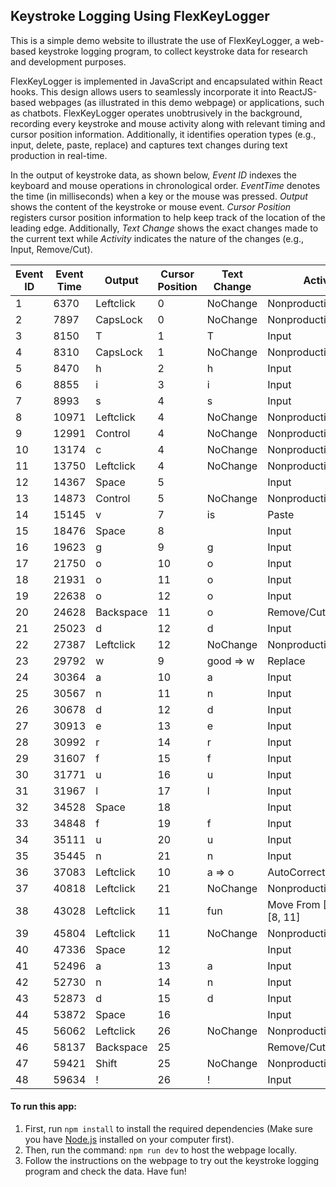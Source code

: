 ## Keystroke Logging Using FlexKeyLogger

This is a simple demo website to illustrate the use of FlexKeyLogger, a web-based keystroke logging program, to collect keystroke data for research and development purposes.

FlexKeyLogger is implemented in JavaScript and encapsulated within React hooks. This design allows users to seamlessly incorporate it into ReactJS-based webpages (as illustrated in this demo webpage) or applications, such as chatbots. FlexKeyLogger operates unobtrusively in the background, recording every keystroke and mouse activity along with relevant timing and cursor position information. Additionally, it identifies operation types (e.g., input, delete, paste, replace) and captures text changes during text production in real-time.

In the output of keystroke data, as shown below, _Event ID_ indexes the keyboard and mouse operations in chronological order. _EventTime_ denotes the time (in milliseconds) when a key or the mouse was pressed. _Output_ shows the content of the keystroke or mouse event. _Cursor Position_ registers cursor position information to help keep track of the location of the leading edge. Additionally, _Text Change_ shows the exact changes made to the current text while _Activity_ indicates the nature of the changes (e.g., Input, Remove/Cut).

| Event ID | Event Time | Output    | Cursor Position | Text Change | Activity                      |
| -------- | ---------- | --------- | --------------- | ----------- | ----------------------------- |
| 1        | 6370       | Leftclick | 0               | NoChange    | Nonproduction                 |
| 2        | 7897       | CapsLock  | 0               | NoChange    | Nonproduction                 |
| 3        | 8150       | T         | 1               | T           | Input                         |
| 4        | 8310       | CapsLock  | 1               | NoChange    | Nonproduction                 |
| 5        | 8470       | h         | 2               | h           | Input                         |
| 6        | 8855       | i         | 3               | i           | Input                         |
| 7        | 8993       | s         | 4               | s           | Input                         |
| 8        | 10971      | Leftclick | 4               | NoChange    | Nonproduction                 |
| 9        | 12991      | Control   | 4               | NoChange    | Nonproduction                 |
| 10       | 13174      | c         | 4               | NoChange    | Nonproduction                 |
| 11       | 13750      | Leftclick | 4               | NoChange    | Nonproduction                 |
| 12       | 14367      | Space     | 5               |             | Input                         |
| 13       | 14873      | Control   | 5               | NoChange    | Nonproduction                 |
| 14       | 15145      | v         | 7               | is          | Paste                         |
| 15       | 18476      | Space     | 8               |             | Input                         |
| 16       | 19623      | g         | 9               | g           | Input                         |
| 17       | 21750      | o         | 10              | o           | Input                         |
| 18       | 21931      | o         | 11              | o           | Input                         |
| 19       | 22638      | o         | 12              | o           | Input                         |
| 20       | 24628      | Backspace | 11              | o           | Remove/Cut                    |
| 21       | 25023      | d         | 12              | d           | Input                         |
| 22       | 27387      | Leftclick | 12              | NoChange    | Nonproduction                 |
| 23       | 29792      | w         | 9               | good => w   | Replace                       |
| 24       | 30364      | a         | 10              | a           | Input                         |
| 25       | 30567      | n         | 11              | n           | Input                         |
| 26       | 30678      | d         | 12              | d           | Input                         |
| 27       | 30913      | e         | 13              | e           | Input                         |
| 28       | 30992      | r         | 14              | r           | Input                         |
| 29       | 31607      | f         | 15              | f           | Input                         |
| 30       | 31771      | u         | 16              | u           | Input                         |
| 31       | 31967      | l         | 17              | l           | Input                         |
| 32       | 34528      | Space     | 18              |             | Input                         |
| 33       | 34848      | f         | 19              | f           | Input                         |
| 34       | 35111      | u         | 20              | u           | Input                         |
| 35       | 35445      | n         | 21              | n           | Input                         |
| 36       | 37083      | Leftclick | 10              | a => o      | AutoCorrectionReplace         |
| 37       | 40818      | Leftclick | 21              | NoChange    | Nonproduction                 |
| 38       | 43028      | Leftclick | 11              | fun         | Move From [18, 21] To [8, 11] |
| 39       | 45804      | Leftclick | 11              | NoChange    | Nonproduction                 |
| 40       | 47336      | Space     | 12              |             | Input                         |
| 41       | 52496      | a         | 13              | a           | Input                         |
| 42       | 52730      | n         | 14              | n           | Input                         |
| 43       | 52873      | d         | 15              | d           | Input                         |
| 44       | 53872      | Space     | 16              |             | Input                         |
| 45       | 56062      | Leftclick | 26              | NoChange    | Nonproduction                 |
| 46       | 58137      | Backspace | 25              |             | Remove/Cut                    |
| 47       | 59421      | Shift     | 25              | NoChange    | Nonproduction                 |
| 48       | 59634      | !         | 26              | !           | Input                         |

#### To run this app:

1. First, run `npm install` to install the required dependencies (Make sure you have [Node.js](https://nodejs.org/en) installed on your computer first).
2. Then, run the command: `npm run dev` to host the webpage locally.
3. Follow the instructions on the webpage to try out the keystroke logging program and check the data. Have fun!
